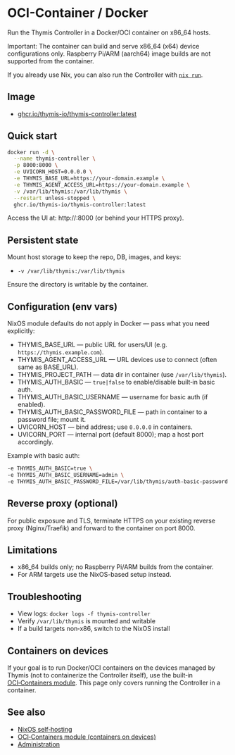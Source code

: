 # OCI-Container / Docker

Run the Thymis Controller in a Docker/OCI container on x86_64 hosts.

Important: The container can build and serve x86_64 (x64) device configurations only. Raspberry Pi/ARM (aarch64) image builds are not supported from the container.

If you already use Nix, you can also run the Controller with [`nix run`](nix-run.md).

## Image

- [ghcr.io/thymis-io/thymis-controller:latest](https://ghcr.io/thymis-io/thymis-controller)

## Quick start

```bash
docker run -d \
  --name thymis-controller \
  -p 8000:8000 \
  -e UVICORN_HOST=0.0.0.0 \
  -e THYMIS_BASE_URL=https://your-domain.example \
  -e THYMIS_AGENT_ACCESS_URL=https://your-domain.example \
  -v /var/lib/thymis:/var/lib/thymis \
  --restart unless-stopped \
  ghcr.io/thymis-io/thymis-controller:latest
```

Access the UI at: http://<host-ip>:8000 (or behind your HTTPS proxy).

## Persistent state

Mount host storage to keep the repo, DB, images, and keys:
- `-v /var/lib/thymis:/var/lib/thymis`

Ensure the directory is writable by the container.

## Configuration (env vars)

NixOS module defaults do not apply in Docker — pass what you need explicitly:
- THYMIS_BASE_URL — public URL for users/UI (e.g. `https://thymis.example.com`).
- THYMIS_AGENT_ACCESS_URL — URL devices use to connect (often same as BASE_URL).
- THYMIS_PROJECT_PATH — data dir in container (use `/var/lib/thymis`).
- THYMIS_AUTH_BASIC — `true|false` to enable/disable built‑in basic auth.
- THYMIS_AUTH_BASIC_USERNAME — username for basic auth (if enabled).
- THYMIS_AUTH_BASIC_PASSWORD_FILE — path in container to a password file; mount it.
- UVICORN_HOST — bind address; use `0.0.0.0` in containers.
- UVICORN_PORT — internal port (default 8000); map a host port accordingly.

Example with basic auth:
```bash
-e THYMIS_AUTH_BASIC=true \
-e THYMIS_AUTH_BASIC_USERNAME=admin \
-e THYMIS_AUTH_BASIC_PASSWORD_FILE=/var/lib/thymis/auth-basic-password \
```

## Reverse proxy (optional)

For public exposure and TLS, terminate HTTPS on your existing reverse proxy (Nginx/Traefik) and forward to the container on port 8000.

## Limitations

- x86_64 builds only; no Raspberry Pi/ARM builds from the container.
- For ARM targets use the NixOS-based setup instead.

## Troubleshooting

- View logs: `docker logs -f thymis-controller`
- Verify `/var/lib/thymis` is mounted and writable
- If a build targets non‑x86, switch to the NixOS install

## Containers on devices

If your goal is to run Docker/OCI containers on the devices managed by Thymis (not to containerize the Controller itself), use the built‑in [OCI‑Containers module](../../external-projects/thymis-modules.md#oci-containers). This page only covers running the Controller in a container.

## See also

- [NixOS self‑hosting](nixOS.md)
- [OCI‑Containers module (containers on devices)](../../external-projects/thymis-modules.md#oci-containers)
- [Administration](../../reference/administration.md)
